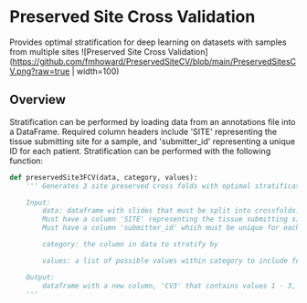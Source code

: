 # Preserved Site Cross Validation
Provides optimal stratification for deep learning on datasets with samples from multiple sites
![Preserved Site Cross Validation](https://github.com/fmhoward/PreservedSiteCV/blob/main/PreservedSitesCV.png?raw=true | width=100)
## Overview
Stratification can be performed by loading data from an annotations file into a DataFrame. Required column headers include 'SITE' representing the tissue submitting site for a sample, and 'submitter_id' representing a unique ID for each patient. Stratification can be performed with the following function:
```python
def preservedSite3FCV(data, category, values):
    ''' Generates 3 site preserved cross folds with optimal stratification of category

    Input:
        data: dataframe with slides that must be split into crossfolds.
        Must have a column 'SITE' representing the tissue submitting site
        Must have a column 'submitter_id' which must be unique for each patient

        category: the column in data to stratify by

        values: a list of possible values within category to include for stratification

    Output:
        dataframe with a new column, 'CV3' that contains values 1 - 3, indicating the assigned crossfold
    '''
```
